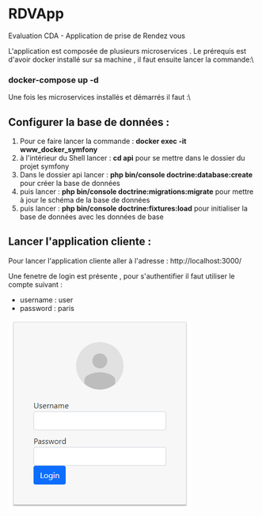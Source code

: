 # RDVApp
Evaluation CDA - Application de prise de Rendez vous

L'application est composée de plusieurs microservices . Le prérequis est d'avoir docker installé sur sa machine , il faut ensuite lancer la commande:\
### docker-compose up -d

Une fois les microservices installés et démarrés il faut :\

## Configurer la base de données :
 1) Pour ce faire lancer la commande : <b>docker exec -it www_docker_symfony</b>
 2) à l'intérieur du Shell lancer : <b>cd api</b> pour se mettre dans le dossier du projet symfony
 3) Dans le dossier api lancer : <b>php bin/console doctrine:database:create</b> pour créer la base de données
 4) puis lancer : <b>php bin/console doctrine:migrations:migrate</b> pour mettre à jour le schéma de la base de données
 5) puis lancer : <b>php bin/console doctrine:fixtures:load</b> pour initialiser la base de données avec les données de base

## Lancer l'application cliente :
 Pour lancer l'application cliente aller à l'adresse : http://localhost:3000/
 
 Une fenetre de login est présente , pour s'authentifier il faut utiliser le compte suivant :
   - username : user
   - password : paris

![Alt text](loginToapp.png?raw=true "Title")




